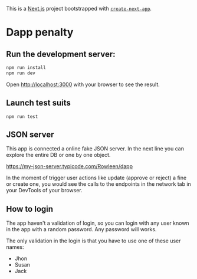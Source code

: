 This is a [Next.js](https://nextjs.org/) project bootstrapped with [`create-next-app`](https://github.com/vercel/next.js/tree/canary/packages/create-next-app).

# Dapp penalty

## Run the development server:

```bash
npm run install
npm run dev
```

Open [http://localhost:3000](http://localhost:3000) with your browser to see the result.

## Launch test suits

```
npm run test
```

## JSON server
This app is connected a online fake JSON server. In the next line you can explore the entire DB or one by one object.

https://my-json-server.typicode.com/Rowleen/dapp

In the moment of trigger user actions like update (approve or reject) a fine or create one, you would see the calls to the endpoints in the network tab in your DevTools of your browser.

## How to login
The app haven't a validation of login, so you can login with any user known in the app with a random password. Any password will works.

The only validation in the login is that you have to use one of these user names:

- Jhon
- Susan
- Jack
